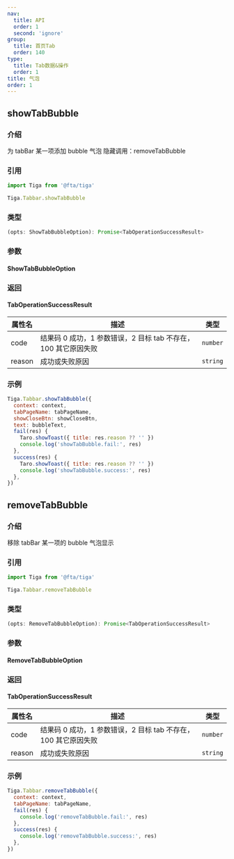 ```yaml
---
nav:
  title: API
  order: 1
  second: 'ignore'
group:
  title: 首页Tab
  order: 140
type:
  title: Tab数据&操作
  order: 1
title: 气泡
order: 1
---
```


## showTabBubble

<Platform support="thresh,mw,logic,h5" version="1.1.0"></Platform>

### 介绍

为 tabBar 某一项添加 bubble 气泡
隐藏调用：removeTabBubble

### 引用

```jsx | pure
import Tiga from '@fta/tiga'

Tiga.Tabbar.showTabBubble
```

### 类型

```jsx | pure
(opts: ShowTabBubbleOption): Promise<TabOperationSuccessResult>
```

### 参数

#### ShowTabBubbleOption

<API id="Tabbar_ShowTabBubbleOption"></API>

### 返回

#### TabOperationSuccessResult

| 属性名 | 描述                                                           | 类型     |
| ------ | -------------------------------------------------------------- | -------- |
| code   | 结果码 0 成功，1 参数错误，2 目标 tab 不存在，100 其它原因失败 | `number` |
| reason | 成功或失败原因                                                 | `string` |

### 示例

```jsx | pure
Tiga.Tabbar.showTabBubble({
  context: context,
  tabPageName: tabPageName,
  showCloseBtn: showCloseBtn,
  text: bubbleText,
  fail(res) {
    Taro.showToast({ title: res.reason ?? '' })
    console.log('showTabBubble.fail:', res)
  },
  success(res) {
    Taro.showToast({ title: res.reason ?? '' })
    console.log('showTabBubble.success:', res)
  },
})
```

## removeTabBubble

<Platform support="thresh,mw,logic,h5" version="1.1.0"></Platform>

### 介绍

移除 tabBar 某一项的 bubble 气泡显示

### 引用

```jsx | pure
import Tiga from '@fta/tiga'

Tiga.Tabbar.removeTabBubble
```

### 类型

```jsx | pure
(opts: RemoveTabBubbleOption): Promise<TabOperationSuccessResult>
```

### 参数

#### RemoveTabBubbleOption

<API id="Tabbar_RemoveTabBubbleOption"></API>

### 返回

#### TabOperationSuccessResult

| 属性名 | 描述                                                           | 类型     |
| ------ | -------------------------------------------------------------- | -------- |
| code   | 结果码 0 成功，1 参数错误，2 目标 tab 不存在，100 其它原因失败 | `number` |
| reason | 成功或失败原因                                                 | `string` |

### 示例

```jsx | pure
Tiga.Tabbar.removeTabBubble({
  context: context,
  tabPageName: tabPageName,
  fail(res) {
    console.log('removeTabBubble.fail:', res)
  },
  success(res) {
    console.log('removeTabBubble.success:', res)
  },
})
```

